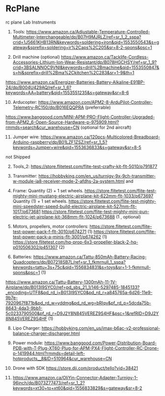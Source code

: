 # RcPlane
rc plane
Lab Instruments
1. Tools:
 https://www.amazon.ca/Adjustable-Temperature-Controlled-Multimeter-Interchangeable/dp/B07H9MJRLZ/ref=sr_1_2_sspa?crid=1J5661KHB13RN&keywords=soldering+iron&qid=1553550543&s=gateway&sprefix=soldering+ir%2Caps%2C205&sr=8-2-spons&psc=1
 

3. Drill machine (optional) https://www.amazon.ca/Tacklife-Cordless-Accessories-Lithium-Ion-Wear-Resistant/dp/B078HGCHSY/ref=sr_1_9?crid=3BSALNNOC9VNI&keywords=drill%2Bmachine&qid=1553550847&s=hi&sprefix=drill%2Bma%2Ckitchen%2C283&sr=1-9&th=1

 https://www.amazon.ca/Energizer-Batteries-Battery-Alkaline-E91BP-24/dp/B004U429AQ/ref=sr_1_6?keywords=AA+battery&qid=1553551235&s=gateway&sr=8-6 

10. Arducopter:
 https://www.amazon.com/APM2-8-ArduPilot-Controller-Telemetry-RC150/dp/B016EQQPRA (preferrable)
 
 https://www.banggood.com/MINI-APM-PRO-Flight-Controller-Upgraded-from-APM2_6-Open-Source-Hardware-p-975909.html?rmmds=search&cur_warehouse=CN (optional for 2nd aircraft)

11. Jumper wire: https://www.amazon.ca/120pcs-Multicolored-Breadboard-Arduino-raspberry/dp/B01LZF1ZSZ/ref=sr_1_5?keywords=Jumper+wire&qid=1553636833&s=gateway&sr=8-5


not Shipped


2. Tools_2:
  https://store.flitetest.com/flite-test-crafty-kit-flt-5010/p791877 
  
4. Transmitter:
 https://hobbyking.com/en_us/turnigy-9x-9ch-transmitter-w-module-ia8-receiver-mode-2-afdhs-2a-system.html
 and
 
5. Frame:
 Quantity (2) + 1 set wheels.
 https://store.flitetest.com/flite-test-mighty-mini-mustang-electric-airplane-kit-622mm-flt-1033/p673697
 Quantity (1) + 1 set wheels.
 https://store.flitetest.com/flite-test-mighty-mini-speedster-speed-build-electric-airplane-kit-527mm-flt-1017/p673681
 https://store.flitetest.com/flite-test-mighty-mini-pun-electric-jet-airplane-kit-368mm-flt-1024/p673688 (1 ,  optional)

6. Motors, propellers, motor controllers:
 https://store.flitetest.com/flite-test-power-pack-f-flt-3010/p674271 (1)
 https://store.flitetest.com/flite-test-power-pack-a-minis-flt-3001/p674262 (1) 
 https://store.flitetest.com/hq-prop-6x3-propeller-black-2-hq-p010506302/p451307 (2)

7. Batteries:
https://www.amazon.ca/Tattu-850mAh-Battery-Racing-Quadcopters/dp/B07218SB7L/ref=sr_1_fkmrnull_1_sspa?keywords=tattu+3s+75c&qid=1556834831&s=toys&sr=1-1-fkmrnull-spons&psc=1 (1)
 
 https://www.amazon.ca/Tattu-Battery-1300mAh-11-1V-Airplane/dp/B013I9SYC0/ref=pd_sbs_21_1/146-5297485-1845133?_encoding=UTF8&pd_rd_i=B013I9SYC0&pd_rd_r=a845765a-6d26-11e9-9b7e-7920967f871b&pd_rd_w=yddmg&pd_rd_wg=bRIqv&pf_rd_p=5dcda75b-8643-4da3-9bb1-5c0233790500&pf_rd_r=D9J2Y8N845VEREZ9S4HF&psc=1&refRID=D9J2Y8N845VEREZ9S4HF (1)
 
8. Lipo Charger:
  https://hobbyking.com/en_us/imax-b6ac-v2-professional-balance-charger-discharger.html 

9. Power module:
 https://www.banggood.com/Power-Distribution-Board-PDB-with-T-Plug-XT60-Plug-for-APM-PX4-Flight-Controller-RC-Drone-p-1419944.html?rmmds=detail-left-hotproducts__8&ID=510964&cur_warehouse=CN
 
12. Drone with SDK
https://store.dji.com/product/tello?vid=38421

13. https://www.amazon.ca/OliYin-Connector-Adapter-Turnigy-1-96inch/dp/B073Z77473/ref=sr_1_2?keywords=xt30+to+xt60&qid=1556833829&s=gateway&sr=8-2
  

